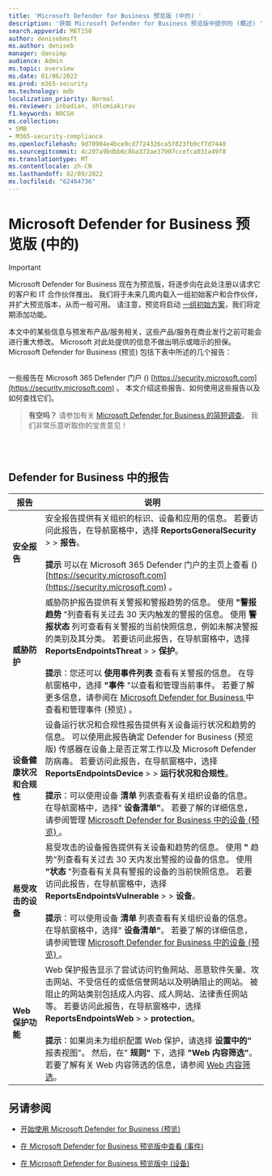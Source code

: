 ```yaml
---
title: 'Microsoft Defender for Business 预览版 (中的) '
description: '获取 Microsoft Defender for Business 预览版中提供的 (概述) '
search.appverid: MET150
author: denisebmsft
ms.author: deniseb
manager: dansimp
audience: Admin
ms.topic: overview
ms.date: 01/06/2022
ms.prod: m365-security
ms.technology: mdb
localization_priority: Normal
ms.reviewer: inbadian, shlomiakirav
f1.keywords: NOCSH
ms.collection:
- SMB
- M365-security-compliance
ms.openlocfilehash: 9d70984e4bce9cd7724326ca5f823fb9cf7d7440
ms.sourcegitcommit: 4c207a9bdbb6c8ba372ae37907ccefca031a49f8
ms.translationtype: MT
ms.contentlocale: zh-CN
ms.lasthandoff: 02/09/2022
ms.locfileid: "62464736"
---
```

# <a name="reports-in-microsoft-defender-for-business-preview"></a>Microsoft Defender for Business 预览版 (中的) 

> [!IMPORTANT]
> Microsoft Defender for Business 现在为预览版，将逐步向在此处注册以请求它的客户和 IT 合作伙伴[](https://aka.ms/mdb-preview)推出。 我们将于未来几周内载入一组初始客户和合作伙伴，并扩大预览版本，从而一般可用。 请注意，预览将启动 [一组初始方案](mdb-tutorials.md#try-these-preview-scenarios)，我们将定期添加功能。
> 
> 本文中的某些信息与预发布产品/服务相关，这些产品/服务在商业发行之前可能会进行重大修改。 Microsoft 对此处提供的信息不做出明示或暗示的担保。 Microsoft Defender for Business (预览) 包括下表中所述的几个报告：<br/><br/>

一些报告在 Microsoft 365 Defender 门户 () [https://security.microsoft.com](https://security.microsoft.com) 。 本文介绍这些报告、如何使用这些报告以及如何查找它们。

>
> **有空吗？**
> 请参加有关 <a href="https://microsoft.qualtrics.com/jfe/form/SV_0JPjTPHGEWTQr4y" target="_blank">Microsoft Defender for Business 的简短调查</a>。 我们非常乐意听取你的宝贵意见！
>

<br/><br/>

## <a name="reports-in-defender-for-business"></a>Defender for Business 中的报告

|报告  |说明  |
|---------|---------|
| **安全报告**  | 安全报告提供有关组织的标识、设备和应用的信息。 若要访问此报告，在导航窗格中，选择 **ReportsGeneralSecurity** >  >  **报告**。 <br/><br/>**提示** 可以在 Microsoft 365 Defender 门户的主页上查看 () [https://security.microsoft.com](https://security.microsoft.com) 。 |
| **威胁防护**  | 威胁防护报告提供有关警报和警报趋势的信息。 使用 **"警报趋势** "列查看有关过去 30 天内触发的警报的信息。 使用 **警报状态** 列可查看有关警报的当前快照信息，例如未解决警报的类别及其分类。 若要访问此报告，在导航窗格中，选择 **ReportsEndpointsThreat** >  >  **保护**。 <br/><br/>**提示**：您还可以 **使用事件列表** 查看有关警报的信息。 在导航窗格中，选择 **"事件** "以查看和管理当前事件。 若要了解更多信息，请参阅在 [Microsoft Defender for Business ](mdb-view-manage-incidents.md)中查看和管理事件 (预览) 。 |
| **设备健康状况和合规性** | 设备运行状况和合规性报告提供有关设备运行状况和趋势的信息。 可以使用此报告确定 Defender for Business (预览版) 传感器在设备上是否正常工作以及 Microsoft Defender 防病毒。 若要访问此报告，在导航窗格中，选择 **ReportsEndpointsDevice** >  >  **运行状况和合规性**。 <br/><br/>**提示**：可以使用设备 **清单** 列表查看有关组织设备的信息。 在导航窗格中，选择" **设备清单"**。 若要了解的详细信息，请参阅管理 [Microsoft Defender for Business 中的设备 (预览) ](mdb-manage-devices.md)。 |
| **易受攻击的设备** | 易受攻击的设备报告提供有关设备和趋势的信息。 使用 **"** 趋势"列查看有关过去 30 天内发出警报的设备的信息。 使用 **"状态** "列查看有关具有警报的设备的当前快照信息。 若要访问此报告，在导航窗格中，选择 **ReportsEndpointsVulnerable** >  >  **设备**。<br/><br/>**提示**：可以使用设备 **清单** 列表查看有关组织设备的信息。 在导航窗格中，选择" **设备清单"**。 若要了解的详细信息，请参阅管理 [Microsoft Defender for Business 中的设备 (预览) ](mdb-manage-devices.md)。 |
| **Web 保护功能** | Web 保护报告显示了尝试访问钓鱼网站、恶意软件矢量、攻击网站、不受信任的或低信誉网站以及明确阻止的网站。 被阻止的网站类别包括成人内容、成人网站、法律责任网站等。 若要访问此报告，在导航窗格中，选择 **ReportsEndpointsWeb** >  >  **protection**。<br/><br/>**提示**：如果尚未为组织配置 Web 保护，请选择 **设置中的"** 报表视图"。 然后，在" **规则"** 下，选择 **"Web 内容筛选"**。 若要了解有关 Web 内容筛选的信息，请参阅 [Web 内容筛选](../defender-endpoint/web-content-filtering.md)。 |

## <a name="see-also"></a>另请参阅

- [开始使用 Microsoft Defender for Business (预览) ](mdb-get-started.md)

- [在 Microsoft Defender for Business 预览版中查看 (事件) ](mdb-view-manage-incidents.md)

- [在 Microsoft Defender for Business 预览版中 (设备) ](mdb-manage-devices.md)
